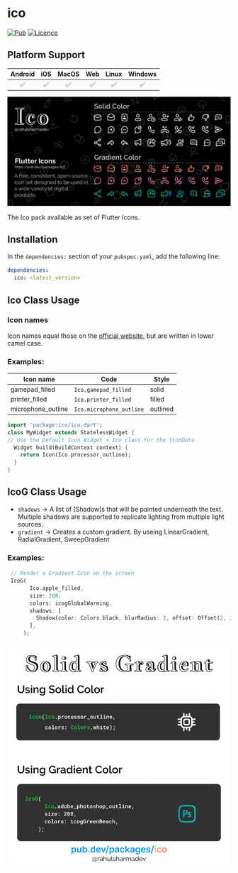 # ico 

[![Pub](https://img.shields.io/pub/v/ico?color=blue)](https://pub.dartlang.org/packages/ico)
[![Licence](https://img.shields.io/github/license/rahulsharmadev-community/ico)](https://pub.dev/packages/ico/license)

## Platform Support

| Android | iOS | MacOS | Web | Linux | Windows |
| :-----: | :-: | :---: | :-: | :---: | :-----: |
|   ✅    | ✅  |  ✅   | ✅  |  ✅   |   ✅    |

![](https://raw.githubusercontent.com/rahulsharmadev-community/ico/beta/assets/Thumbnail.png)

The Ico pack available as set of Flutter Icons.

## Installation

In the `dependencies:` section of your `pubspec.yaml`, add the following line:

```yaml
dependencies:
  ico: <latest_version>
```
## Ico Class Usage
### Icon names

Icon names equal those on the [official website](https://github.com/rahulsharmadev-community/ico), but are written in lower camel case.

### Examples:
Icon name | Code | Style
--- | --- | ---
gamepad_filled | `Ico.gamepad_filled` | solid
printer_filled | `Ico.printer_filled` | filled
microphone_outline |  `Ico.microphone_outline` | outlined

```dart
import 'package:ico/ico.dart';
class MyWidget extends StatelessWidget {
// Use the Default Icon Widget + Ico class for the IconData
  Widget build(BuildContext context) {
    return Icon(Ico.processor_outline);
  }
}
```

## IcoG Class Usage
* `shadows` → A list of [Shadow]s that will be painted underneath the text.\
Multiple shadows are supported to replicate lighting from multiple light sources.
* `gradient` → Creates a custom gradient. By useing LinearGradient, RadialGradient, SweepGradient

### Examples:
   ```dart
    // Render a Gradient Icon on the screen
    IcoG(
          Ico.apple_filled,
          size: 200,
          colors: icogGlobalWarming,
          shadows: [
            Shadow(color: Colors.black, blurRadius: 3, offset: Offset(2, 2))
          ],
        );
```

![](https://raw.githubusercontent.com/rahulsharmadev-community/ico/beta/assets/vs.png)